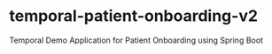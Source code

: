 # temporal-patient-onboarding-v2

Temporal Demo Application for Patient Onboarding using Spring Boot
